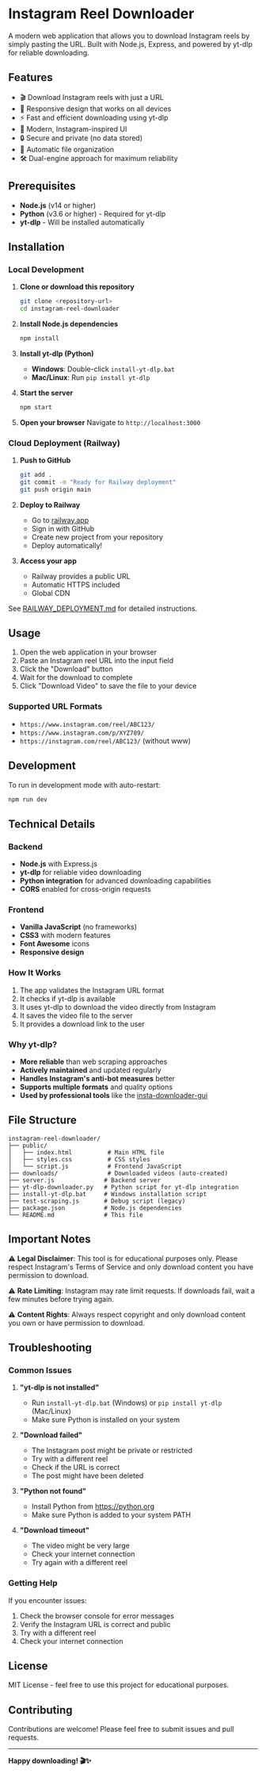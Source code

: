 # Instagram Reel Downloader

A modern web application that allows you to download Instagram reels by simply pasting the URL. Built with Node.js, Express, and powered by yt-dlp for reliable downloading.

## Features

- 🎬 Download Instagram reels with just a URL
- 📱 Responsive design that works on all devices
- ⚡ Fast and efficient downloading using yt-dlp
- 🎨 Modern, Instagram-inspired UI
- 🔒 Secure and private (no data stored)
- 📁 Automatic file organization
- 🛠️ Dual-engine approach for maximum reliability

## Prerequisites

- **Node.js** (v14 or higher)
- **Python** (v3.6 or higher) - Required for yt-dlp
- **yt-dlp** - Will be installed automatically

## Installation

### Local Development

1. **Clone or download this repository**
   ```bash
   git clone <repository-url>
   cd instagram-reel-downloader
   ```

2. **Install Node.js dependencies**
   ```bash
   npm install
   ```

3. **Install yt-dlp (Python)**
   - **Windows**: Double-click `install-yt-dlp.bat`
   - **Mac/Linux**: Run `pip install yt-dlp`

4. **Start the server**
   ```bash
   npm start
   ```

5. **Open your browser**
   Navigate to `http://localhost:3000`

### Cloud Deployment (Railway)

1. **Push to GitHub**
   ```bash
   git add .
   git commit -m "Ready for Railway deployment"
   git push origin main
   ```

2. **Deploy to Railway**
   - Go to [railway.app](https://railway.app)
   - Sign in with GitHub
   - Create new project from your repository
   - Deploy automatically!

3. **Access your app**
   - Railway provides a public URL
   - Automatic HTTPS included
   - Global CDN

See [RAILWAY_DEPLOYMENT.md](RAILWAY_DEPLOYMENT.md) for detailed instructions.

## Usage

1. Open the web application in your browser
2. Paste an Instagram reel URL into the input field
3. Click the "Download" button
4. Wait for the download to complete
5. Click "Download Video" to save the file to your device

### Supported URL Formats

- `https://www.instagram.com/reel/ABC123/`
- `https://www.instagram.com/p/XYZ789/`
- `https://instagram.com/reel/ABC123/` (without www)

## Development

To run in development mode with auto-restart:

```bash
npm run dev
```

## Technical Details

### Backend
- **Node.js** with Express.js
- **yt-dlp** for reliable video downloading
- **Python integration** for advanced downloading capabilities
- **CORS** enabled for cross-origin requests

### Frontend
- **Vanilla JavaScript** (no frameworks)
- **CSS3** with modern features
- **Font Awesome** icons
- **Responsive design**

### How It Works

1. The app validates the Instagram URL format
2. It checks if yt-dlp is available
3. It uses yt-dlp to download the video directly from Instagram
4. It saves the video file to the server
5. It provides a download link to the user

### Why yt-dlp?

- **More reliable** than web scraping approaches
- **Actively maintained** and updated regularly
- **Handles Instagram's anti-bot measures** better
- **Supports multiple formats** and quality options
- **Used by professional tools** like the [insta-downloader-gui](https://github.com/uikraft-hub/insta-downloader-gui)

## File Structure

```
instagram-reel-downloader/
├── public/
│   ├── index.html          # Main HTML file
│   ├── styles.css          # CSS styles
│   └── script.js           # Frontend JavaScript
├── downloads/              # Downloaded videos (auto-created)
├── server.js              # Backend server
├── yt-dlp-downloader.py   # Python script for yt-dlp integration
├── install-yt-dlp.bat     # Windows installation script
├── test-scraping.js       # Debug script (legacy)
├── package.json           # Node.js dependencies
└── README.md              # This file
```

## Important Notes

⚠️ **Legal Disclaimer**: This tool is for educational purposes only. Please respect Instagram's Terms of Service and only download content you have permission to download.

⚠️ **Rate Limiting**: Instagram may rate limit requests. If downloads fail, wait a few minutes before trying again.

⚠️ **Content Rights**: Always respect copyright and only download content you own or have permission to download.

## Troubleshooting

### Common Issues

1. **"yt-dlp is not installed"**
   - Run `install-yt-dlp.bat` (Windows) or `pip install yt-dlp` (Mac/Linux)
   - Make sure Python is installed on your system

2. **"Download failed"**
   - The Instagram post might be private or restricted
   - Try with a different reel
   - Check if the URL is correct
   - The post might have been deleted

3. **"Python not found"**
   - Install Python from https://python.org
   - Make sure Python is added to your system PATH

4. **"Download timeout"**
   - The video might be very large
   - Check your internet connection
   - Try again with a different reel

### Getting Help

If you encounter issues:

1. Check the browser console for error messages
2. Verify the Instagram URL is correct and public
3. Try with a different reel
4. Check your internet connection

## License

MIT License - feel free to use this project for educational purposes.

## Contributing

Contributions are welcome! Please feel free to submit issues and pull requests.

---

**Happy downloading! 🎬✨**
